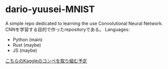# dario-yuusei-MNIST
A simple repo dedicated to learning the use Convolutional Neural Network. CNNを学習する目的で作ったrepositoryである。
Languages: 
- Python (main)
- Rust (maybe)
- JS (maybe)

[こちらのKaggleのコンペを取り組む予定](https://www.kaggle.com/competitions/digit-recognizer/overview)
